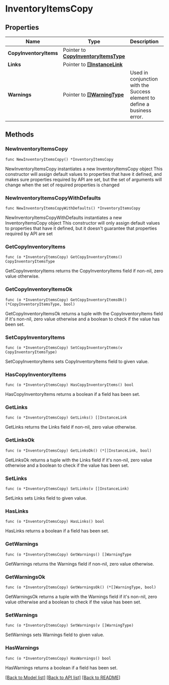 # InventoryItemsCopy

## Properties

Name | Type | Description | Notes
------------ | ------------- | ------------- | -------------
**CopyInventoryItems** | Pointer to [**CopyInventoryItemsType**](CopyInventoryItemsType.md) |  | [optional] 
**Links** | Pointer to [**[]InstanceLink**](InstanceLink.md) |  | [optional] 
**Warnings** | Pointer to [**[]WarningType**](WarningType.md) | Used in conjunction with the Success element to define a business error. | [optional] 

## Methods

### NewInventoryItemsCopy

`func NewInventoryItemsCopy() *InventoryItemsCopy`

NewInventoryItemsCopy instantiates a new InventoryItemsCopy object
This constructor will assign default values to properties that have it defined,
and makes sure properties required by API are set, but the set of arguments
will change when the set of required properties is changed

### NewInventoryItemsCopyWithDefaults

`func NewInventoryItemsCopyWithDefaults() *InventoryItemsCopy`

NewInventoryItemsCopyWithDefaults instantiates a new InventoryItemsCopy object
This constructor will only assign default values to properties that have it defined,
but it doesn't guarantee that properties required by API are set

### GetCopyInventoryItems

`func (o *InventoryItemsCopy) GetCopyInventoryItems() CopyInventoryItemsType`

GetCopyInventoryItems returns the CopyInventoryItems field if non-nil, zero value otherwise.

### GetCopyInventoryItemsOk

`func (o *InventoryItemsCopy) GetCopyInventoryItemsOk() (*CopyInventoryItemsType, bool)`

GetCopyInventoryItemsOk returns a tuple with the CopyInventoryItems field if it's non-nil, zero value otherwise
and a boolean to check if the value has been set.

### SetCopyInventoryItems

`func (o *InventoryItemsCopy) SetCopyInventoryItems(v CopyInventoryItemsType)`

SetCopyInventoryItems sets CopyInventoryItems field to given value.

### HasCopyInventoryItems

`func (o *InventoryItemsCopy) HasCopyInventoryItems() bool`

HasCopyInventoryItems returns a boolean if a field has been set.

### GetLinks

`func (o *InventoryItemsCopy) GetLinks() []InstanceLink`

GetLinks returns the Links field if non-nil, zero value otherwise.

### GetLinksOk

`func (o *InventoryItemsCopy) GetLinksOk() (*[]InstanceLink, bool)`

GetLinksOk returns a tuple with the Links field if it's non-nil, zero value otherwise
and a boolean to check if the value has been set.

### SetLinks

`func (o *InventoryItemsCopy) SetLinks(v []InstanceLink)`

SetLinks sets Links field to given value.

### HasLinks

`func (o *InventoryItemsCopy) HasLinks() bool`

HasLinks returns a boolean if a field has been set.

### GetWarnings

`func (o *InventoryItemsCopy) GetWarnings() []WarningType`

GetWarnings returns the Warnings field if non-nil, zero value otherwise.

### GetWarningsOk

`func (o *InventoryItemsCopy) GetWarningsOk() (*[]WarningType, bool)`

GetWarningsOk returns a tuple with the Warnings field if it's non-nil, zero value otherwise
and a boolean to check if the value has been set.

### SetWarnings

`func (o *InventoryItemsCopy) SetWarnings(v []WarningType)`

SetWarnings sets Warnings field to given value.

### HasWarnings

`func (o *InventoryItemsCopy) HasWarnings() bool`

HasWarnings returns a boolean if a field has been set.


[[Back to Model list]](../README.md#documentation-for-models) [[Back to API list]](../README.md#documentation-for-api-endpoints) [[Back to README]](../README.md)


